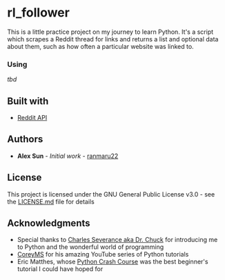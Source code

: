 # rl_follower

This is a little practice project on my journey to learn Python. It's a script which scrapes a Reddit thread for links and returns a list and optional data about them, such as how often a particular website was linked to. 

### Using

*tbd*

## Built with

* [Reddit API](https://github.com/reddit-archive/reddit/wiki/API)

## Authors

* **Alex Sun** - *Initial work* - [ranmaru22](https://github.com/ranmaru22)

## License

This project is licensed under the GNU General Public License v3.0 - see the [LICENSE.md](LICENSE.md) file for details

## Acknowledgments

* Special thanks to [Charles Severance aka Dr. Chuck](http://www.dr-chuck.com/) for introducing me to Python and the wonderful world of programming
* [CoreyMS](https://coreyms.com/) for his amazing YouTube series of Python tutorials
* Eric Matthes, whose [Python Crash Course](https://ehmatthes.github.io/pcc/) was the best beginner's tutorial I could have hoped for

